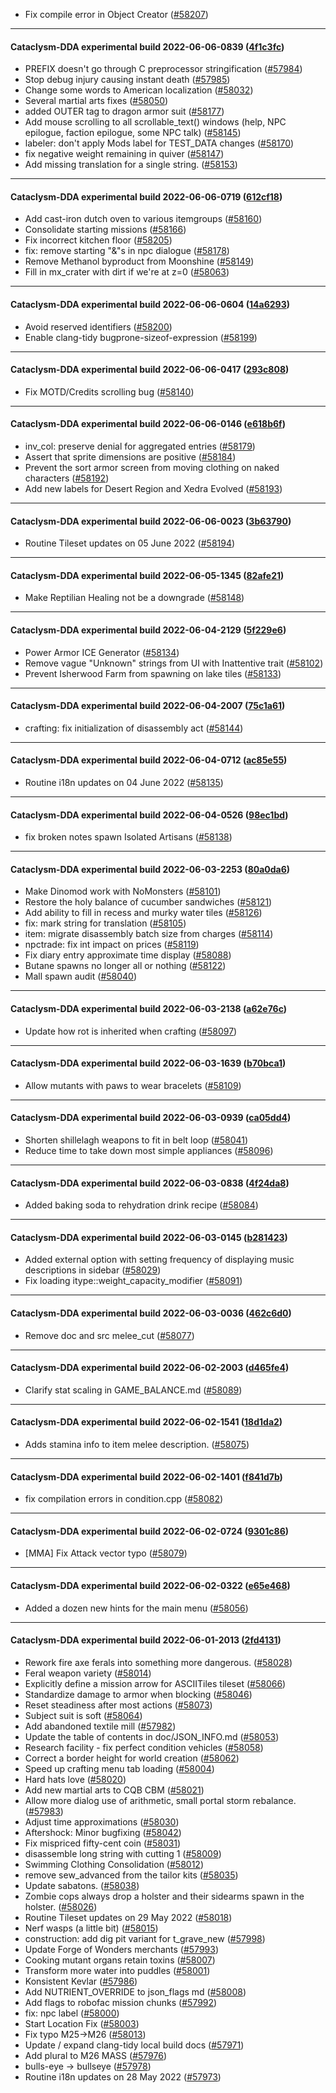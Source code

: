 * Fix compile error in Object Creator ([#58207](https://github.com/CleverRaven/Cataclysm-DDA/pull/58207))

---

#### Cataclysm-DDA experimental build 2022-06-06-0839 ([4f1c3fc](https://github.com/CleverRaven/Cataclysm-DDA/releases/tag/cdda-experimental-2022-06-06-0839))

* PREFIX doesn't go through C preprocessor stringification ([#57984](https://github.com/CleverRaven/Cataclysm-DDA/pull/57984))
*  Stop debug injury causing instant death ([#57985](https://github.com/CleverRaven/Cataclysm-DDA/pull/57985))
* Change some words to American localization ([#58032](https://github.com/CleverRaven/Cataclysm-DDA/pull/58032))
* Several martial arts fixes ([#58050](https://github.com/CleverRaven/Cataclysm-DDA/pull/58050))
* added OUTER tag to dragon armor suit ([#58177](https://github.com/CleverRaven/Cataclysm-DDA/pull/58177))
* Add mouse scrolling to all scrollable_text() windows (help, NPC epilogue, faction epilogue, some NPC talk) ([#58145](https://github.com/CleverRaven/Cataclysm-DDA/pull/58145))
* labeler: don't apply Mods label for TEST_DATA changes ([#58170](https://github.com/CleverRaven/Cataclysm-DDA/pull/58170))
* fix negative weight remaining in quiver ([#58147](https://github.com/CleverRaven/Cataclysm-DDA/pull/58147))
* Add missing translation for a single string. ([#58153](https://github.com/CleverRaven/Cataclysm-DDA/pull/58153))

---

#### Cataclysm-DDA experimental build 2022-06-06-0719 ([612cf18](https://github.com/CleverRaven/Cataclysm-DDA/releases/tag/cdda-experimental-2022-06-06-0719))

* Add cast-iron dutch oven to various itemgroups ([#58160](https://github.com/CleverRaven/Cataclysm-DDA/pull/58160))
* Consolidate starting missions ([#58166](https://github.com/CleverRaven/Cataclysm-DDA/pull/58166))
* Fix incorrect kitchen floor ([#58205](https://github.com/CleverRaven/Cataclysm-DDA/pull/58205))
* fix: remove starting "&"s in npc dialogue ([#58178](https://github.com/CleverRaven/Cataclysm-DDA/pull/58178))
* Remove Methanol byproduct from Moonshine ([#58149](https://github.com/CleverRaven/Cataclysm-DDA/pull/58149))
* Fill in mx_crater with dirt if we're at z=0 ([#58063](https://github.com/CleverRaven/Cataclysm-DDA/pull/58063))

---

#### Cataclysm-DDA experimental build 2022-06-06-0604 ([14a6293](https://github.com/CleverRaven/Cataclysm-DDA/releases/tag/cdda-experimental-2022-06-06-0604))

* Avoid reserved identifiers ([#58200](https://github.com/CleverRaven/Cataclysm-DDA/pull/58200))
* Enable clang-tidy bugprone-sizeof-expression ([#58199](https://github.com/CleverRaven/Cataclysm-DDA/pull/58199))

---

#### Cataclysm-DDA experimental build 2022-06-06-0417 ([293c808](https://github.com/CleverRaven/Cataclysm-DDA/releases/tag/cdda-experimental-2022-06-06-0417))

* Fix MOTD/Credits scrolling bug ([#58140](https://github.com/CleverRaven/Cataclysm-DDA/pull/58140))

---

#### Cataclysm-DDA experimental build 2022-06-06-0146 ([e618b6f](https://github.com/CleverRaven/Cataclysm-DDA/releases/tag/cdda-experimental-2022-06-06-0146))

* inv_col: preserve denial for aggregated entries ([#58179](https://github.com/CleverRaven/Cataclysm-DDA/pull/58179))
* Assert that sprite dimensions are positive ([#58184](https://github.com/CleverRaven/Cataclysm-DDA/pull/58184))
* Prevent the sort armor screen from moving clothing on naked characters ([#58192](https://github.com/CleverRaven/Cataclysm-DDA/pull/58192))
* Add new labels for Desert Region and Xedra Evolved ([#58193](https://github.com/CleverRaven/Cataclysm-DDA/pull/58193))

---

#### Cataclysm-DDA experimental build 2022-06-06-0023 ([3b63790](https://github.com/CleverRaven/Cataclysm-DDA/releases/tag/cdda-experimental-2022-06-06-0023))

* Routine Tileset updates on 05 June 2022 ([#58194](https://github.com/CleverRaven/Cataclysm-DDA/pull/58194))

---

#### Cataclysm-DDA experimental build 2022-06-05-1345 ([82afe21](https://github.com/CleverRaven/Cataclysm-DDA/releases/tag/cdda-experimental-2022-06-05-1345))

* Make Reptilian Healing not be a downgrade ([#58148](https://github.com/CleverRaven/Cataclysm-DDA/pull/58148))

---

#### Cataclysm-DDA experimental build 2022-06-04-2129 ([5f229e6](https://github.com/CleverRaven/Cataclysm-DDA/releases/tag/cdda-experimental-2022-06-04-2129))

* Power Armor ICE Generator ([#58134](https://github.com/CleverRaven/Cataclysm-DDA/pull/58134))
* Remove vague "Unknown" strings from UI with Inattentive trait ([#58102](https://github.com/CleverRaven/Cataclysm-DDA/pull/58102))
* Prevent Isherwood Farm from spawning on lake tiles ([#58133](https://github.com/CleverRaven/Cataclysm-DDA/pull/58133))

---

#### Cataclysm-DDA experimental build 2022-06-04-2007 ([75c1a61](https://github.com/CleverRaven/Cataclysm-DDA/releases/tag/cdda-experimental-2022-06-04-2007))

* crafting: fix initialization of disassembly act ([#58144](https://github.com/CleverRaven/Cataclysm-DDA/pull/58144))

---

#### Cataclysm-DDA experimental build 2022-06-04-0712 ([ac85e55](https://github.com/CleverRaven/Cataclysm-DDA/releases/tag/cdda-experimental-2022-06-04-0712))

* Routine i18n updates on 04 June 2022 ([#58135](https://github.com/CleverRaven/Cataclysm-DDA/pull/58135))

---

#### Cataclysm-DDA experimental build 2022-06-04-0526 ([98ec1bd](https://github.com/CleverRaven/Cataclysm-DDA/releases/tag/cdda-experimental-2022-06-04-0526))

* fix broken notes spawn Isolated Artisans ([#58138](https://github.com/CleverRaven/Cataclysm-DDA/pull/58138))

---

#### Cataclysm-DDA experimental build 2022-06-03-2253 ([80a0da6](https://github.com/CleverRaven/Cataclysm-DDA/releases/tag/cdda-experimental-2022-06-03-2253))

* Make Dinomod work with NoMonsters ([#58101](https://github.com/CleverRaven/Cataclysm-DDA/pull/58101))
* Restore the holy balance of cucumber sandwiches ([#58121](https://github.com/CleverRaven/Cataclysm-DDA/pull/58121))
* Add ability to fill in recess and murky water tiles ([#58126](https://github.com/CleverRaven/Cataclysm-DDA/pull/58126))
* fix: mark string for translation ([#58105](https://github.com/CleverRaven/Cataclysm-DDA/pull/58105))
* item: migrate disassembly batch size from charges ([#58114](https://github.com/CleverRaven/Cataclysm-DDA/pull/58114))
* npctrade: fix int impact on prices ([#58119](https://github.com/CleverRaven/Cataclysm-DDA/pull/58119))
* Fix diary entry approximate time display ([#58088](https://github.com/CleverRaven/Cataclysm-DDA/pull/58088))
* Butane spawns no longer all or nothing ([#58122](https://github.com/CleverRaven/Cataclysm-DDA/pull/58122))
* Mall spawn audit ([#58040](https://github.com/CleverRaven/Cataclysm-DDA/pull/58040))

---

#### Cataclysm-DDA experimental build 2022-06-03-2138 ([a62e76c](https://github.com/CleverRaven/Cataclysm-DDA/releases/tag/cdda-experimental-2022-06-03-2138))

* Update how rot is inherited when crafting ([#58097](https://github.com/CleverRaven/Cataclysm-DDA/pull/58097))

---

#### Cataclysm-DDA experimental build 2022-06-03-1639 ([b70bca1](https://github.com/CleverRaven/Cataclysm-DDA/releases/tag/cdda-experimental-2022-06-03-1639))

* Allow mutants with paws to wear bracelets ([#58109](https://github.com/CleverRaven/Cataclysm-DDA/pull/58109))

---

#### Cataclysm-DDA experimental build 2022-06-03-0939 ([ca05dd4](https://github.com/CleverRaven/Cataclysm-DDA/releases/tag/cdda-experimental-2022-06-03-0939))

* Shorten shillelagh weapons to fit in belt loop ([#58041](https://github.com/CleverRaven/Cataclysm-DDA/pull/58041))
* Reduce time to take down most simple appliances ([#58096](https://github.com/CleverRaven/Cataclysm-DDA/pull/58096))

---

#### Cataclysm-DDA experimental build 2022-06-03-0838 ([4f24da8](https://github.com/CleverRaven/Cataclysm-DDA/releases/tag/cdda-experimental-2022-06-03-0838))

* Added baking soda to rehydration drink recipe ([#58084](https://github.com/CleverRaven/Cataclysm-DDA/pull/58084))

---

#### Cataclysm-DDA experimental build 2022-06-03-0145 ([b281423](https://github.com/CleverRaven/Cataclysm-DDA/releases/tag/cdda-experimental-2022-06-03-0145))

* Added external option with setting frequency of displaying music descriptions in sidebar ([#58029](https://github.com/CleverRaven/Cataclysm-DDA/pull/58029))
* Fix loading itype::weight_capacity_modifier ([#58091](https://github.com/CleverRaven/Cataclysm-DDA/pull/58091))

---

#### Cataclysm-DDA experimental build 2022-06-03-0036 ([462c6d0](https://github.com/CleverRaven/Cataclysm-DDA/releases/tag/cdda-experimental-2022-06-03-0036))

* Remove doc and src melee_cut ([#58077](https://github.com/CleverRaven/Cataclysm-DDA/pull/58077))

---

#### Cataclysm-DDA experimental build 2022-06-02-2003 ([d465fe4](https://github.com/CleverRaven/Cataclysm-DDA/releases/tag/cdda-experimental-2022-06-02-2003))

* Clarify stat scaling in GAME_BALANCE.md ([#58089](https://github.com/CleverRaven/Cataclysm-DDA/pull/58089))

---

#### Cataclysm-DDA experimental build 2022-06-02-1541 ([18d1da2](https://github.com/CleverRaven/Cataclysm-DDA/releases/tag/cdda-experimental-2022-06-02-1541))

* Adds stamina info to item melee description. ([#58075](https://github.com/CleverRaven/Cataclysm-DDA/pull/58075))

---

#### Cataclysm-DDA experimental build 2022-06-02-1401 ([f841d7b](https://github.com/CleverRaven/Cataclysm-DDA/releases/tag/cdda-experimental-2022-06-02-1401))

* fix compilation errors in condition.cpp ([#58082](https://github.com/CleverRaven/Cataclysm-DDA/pull/58082))

---

#### Cataclysm-DDA experimental build 2022-06-02-0724 ([9301c86](https://github.com/CleverRaven/Cataclysm-DDA/releases/tag/cdda-experimental-2022-06-02-0724))

* [MMA] Fix Attack vector typo ([#58079](https://github.com/CleverRaven/Cataclysm-DDA/pull/58079))

---

#### Cataclysm-DDA experimental build 2022-06-02-0322 ([e65e468](https://github.com/CleverRaven/Cataclysm-DDA/releases/tag/cdda-experimental-2022-06-02-0322))

* Added a dozen new hints for the main menu ([#58056](https://github.com/CleverRaven/Cataclysm-DDA/pull/58056))

---

#### Cataclysm-DDA experimental build 2022-06-01-2013 ([2fd4131](https://github.com/CleverRaven/Cataclysm-DDA/releases/tag/cdda-experimental-2022-06-01-2013))

* Rework fire axe ferals into something more dangerous. ([#58028](https://github.com/CleverRaven/Cataclysm-DDA/pull/58028))
* Feral weapon variety ([#58014](https://github.com/CleverRaven/Cataclysm-DDA/pull/58014))
* Explicitly define a mission arrow for ASCIITiles tileset ([#58066](https://github.com/CleverRaven/Cataclysm-DDA/pull/58066))
* Standardize damage to armor when blocking ([#58046](https://github.com/CleverRaven/Cataclysm-DDA/pull/58046))
* Reset steadiness after most actions ([#58073](https://github.com/CleverRaven/Cataclysm-DDA/pull/58073))
* Subject suit is soft ([#58064](https://github.com/CleverRaven/Cataclysm-DDA/pull/58064))
* Add abandoned textile mill ([#57982](https://github.com/CleverRaven/Cataclysm-DDA/pull/57982))
* Update the table of contents in doc/JSON_INFO.md ([#58053](https://github.com/CleverRaven/Cataclysm-DDA/pull/58053))
* Research facility - fix perfect condition vehicles ([#58058](https://github.com/CleverRaven/Cataclysm-DDA/pull/58058))
* Correct a border height for world creation ([#58062](https://github.com/CleverRaven/Cataclysm-DDA/pull/58062))
* Speed up crafting menu tab loading ([#58004](https://github.com/CleverRaven/Cataclysm-DDA/pull/58004))
* Hard hats love ([#58020](https://github.com/CleverRaven/Cataclysm-DDA/pull/58020))
* Add new martial arts to CQB CBM ([#58021](https://github.com/CleverRaven/Cataclysm-DDA/pull/58021))
* Allow more dialog use of arithmetic, small portal storm rebalance.  ([#57983](https://github.com/CleverRaven/Cataclysm-DDA/pull/57983))
* Adjust time approximations ([#58030](https://github.com/CleverRaven/Cataclysm-DDA/pull/58030))
* Aftershock: Minor bugfixing ([#58042](https://github.com/CleverRaven/Cataclysm-DDA/pull/58042))
* Fix mispriced fifty-cent coin ([#58031](https://github.com/CleverRaven/Cataclysm-DDA/pull/58031))
* disassemble long string with cutting 1 ([#58009](https://github.com/CleverRaven/Cataclysm-DDA/pull/58009))
* Swimming Clothing Consolidation ([#58012](https://github.com/CleverRaven/Cataclysm-DDA/pull/58012))
* remove sew_advanced from the tailor kits ([#58035](https://github.com/CleverRaven/Cataclysm-DDA/pull/58035))
* Update sabatons. ([#58038](https://github.com/CleverRaven/Cataclysm-DDA/pull/58038))
* Zombie cops always drop a holster and their sidearms spawn in the holster. ([#58026](https://github.com/CleverRaven/Cataclysm-DDA/pull/58026))
* Routine Tileset updates on 29 May 2022 ([#58018](https://github.com/CleverRaven/Cataclysm-DDA/pull/58018))
* Nerf wasps (a little bit) ([#58015](https://github.com/CleverRaven/Cataclysm-DDA/pull/58015))
* construction: add dig pit variant for t_grave_new ([#57998](https://github.com/CleverRaven/Cataclysm-DDA/pull/57998))
* Update Forge of Wonders merchants ([#57993](https://github.com/CleverRaven/Cataclysm-DDA/pull/57993))
* Cooking mutant organs retain toxins ([#58007](https://github.com/CleverRaven/Cataclysm-DDA/pull/58007))
* Transform more water into puddles ([#58001](https://github.com/CleverRaven/Cataclysm-DDA/pull/58001))
* Konsistent Kevlar ([#57986](https://github.com/CleverRaven/Cataclysm-DDA/pull/57986))
* Add NUTRIENT_OVERRIDE to json_flags md ([#58008](https://github.com/CleverRaven/Cataclysm-DDA/pull/58008))
* Add flags to robofac mission chunks ([#57992](https://github.com/CleverRaven/Cataclysm-DDA/pull/57992))
* fix: npc label ([#58000](https://github.com/CleverRaven/Cataclysm-DDA/pull/58000))
* Start Location Fix ([#58003](https://github.com/CleverRaven/Cataclysm-DDA/pull/58003))
* Fix typo M25→M26 ([#58013](https://github.com/CleverRaven/Cataclysm-DDA/pull/58013))
* Update / expand clang-tidy local build docs ([#57971](https://github.com/CleverRaven/Cataclysm-DDA/pull/57971))
* Add plural to M26 MASS ([#57976](https://github.com/CleverRaven/Cataclysm-DDA/pull/57976))
* bulls-eye → bullseye ([#57978](https://github.com/CleverRaven/Cataclysm-DDA/pull/57978))
* Routine i18n updates on 28 May 2022 ([#57973](https://github.com/CleverRaven/Cataclysm-DDA/pull/57973))
